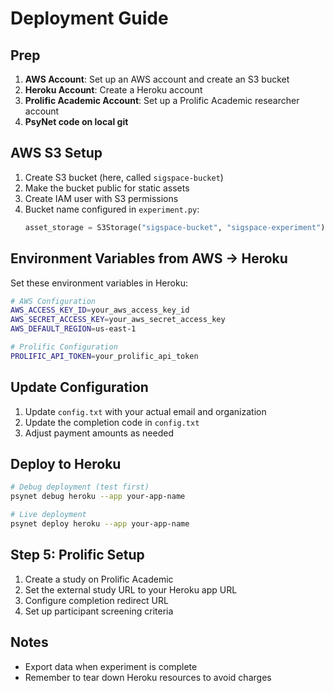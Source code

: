 # Deployment Guide

## Prep

1. **AWS Account**: Set up an AWS account and create an S3 bucket
2. **Heroku Account**: Create a Heroku account
3. **Prolific Academic Account**: Set up a Prolific Academic researcher account
4. **PsyNet code on local git**

## AWS S3 Setup

1. Create S3 bucket (here, called `sigspace-bucket`)
2. Make the bucket public for static assets
3. Create IAM user with S3 permissions
4. Bucket name configured in `experiment.py`:
   ```python
   asset_storage = S3Storage("sigspace-bucket", "sigspace-experiment")
   ```

## Environment Variables from AWS -> Heroku

Set these environment variables in Heroku:

```bash
# AWS Configuration
AWS_ACCESS_KEY_ID=your_aws_access_key_id
AWS_SECRET_ACCESS_KEY=your_aws_secret_access_key
AWS_DEFAULT_REGION=us-east-1

# Prolific Configuration
PROLIFIC_API_TOKEN=your_prolific_api_token
```

## Update Configuration

1. Update `config.txt` with your actual email and organization
2. Update the completion code in `config.txt`
3. Adjust payment amounts as needed

## Deploy to Heroku

```bash
# Debug deployment (test first)
psynet debug heroku --app your-app-name

# Live deployment
psynet deploy heroku --app your-app-name
```

## Step 5: Prolific Setup

1. Create a study on Prolific Academic
2. Set the external study URL to your Heroku app URL
3. Configure completion redirect URL
4. Set up participant screening criteria

## Notes

- Export data when experiment is complete
- Remember to tear down Heroku resources to avoid charges
